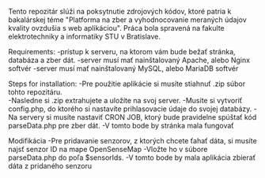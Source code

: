 Tento repozitár slúži na poksytnutie zdrojových kódov, ktoré patria k bakalárskej téme "Platforma na zber a vyhodnocovanie meraných údajov kvality ovzdušia s web aplikáciou".
Práca bola spravená na fakulte elektrotechniky a informatiky STU v Bratislave. 

Requirements:
-prístup k serveru, na ktorom vám bude bežať stránka, databáza a zber dát.
-server musí mať nainštalovaný Apache, alebo Nginx softvér
-server musí mať nainštalovaný MySQL, alebo MariaDB softvér

Steps for installation:
-Pre použitie aplikácie si musíte stiahnuť .zip súbor tohto repozitáru.  
-Nasledne si .zip extrahujete a uložíte na svoj server. 
-Musíte si vytvoriť config.php, do ktorého si nastavíte prihlasovacie údaje do svojej databázy.
-Na servery si musíte nastaviť CRON JOB, ktorý bude pravidelne spúštať kód parseData.php pre zber dát.
-V tomto bode by stránka mala fungovať

Modifikácia
-Pre pridavanie senzorov, z ktorých chcete ťahať dáta, si musíte najsť senzor ID na mape OpenSenseMap
-Vložte ho v súbore parseData.php do poľa $sensorIds.
-V tomto bode by mala aplikácia zbierať dáta z pridaného senzoru

